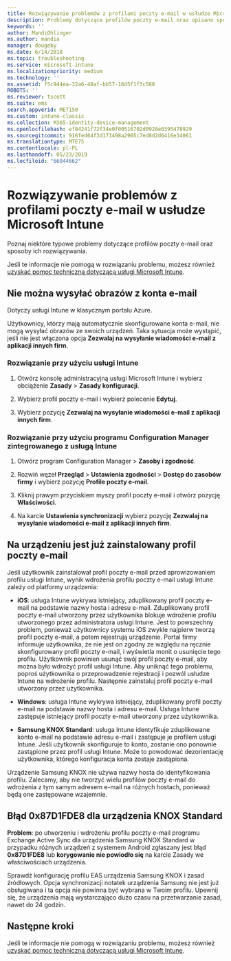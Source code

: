 ```yaml
---
title: Rozwiązywanie problemów z profilami poczty e-mail w usłudze Microsoft Intune — Azure | Microsoft Docs
description: Problemy dotyczące profilów poczty e-mail oraz opisano sposoby ich rozwiązywania.
keywords: ''
author: MandiOhlinger
ms.author: mandia
manager: dougeby
ms.date: 6/14/2018
ms.topic: troubleshooting
ms.service: microsoft-intune
ms.localizationpriority: medium
ms.technology: ''
ms.assetid: f5c944ea-32a6-48af-bb57-16d5f1f3c588
ROBOTS: ''
ms.reviewer: tscott
ms.suite: ems
search.appverid: MET150
ms.custom: intune-classic
ms.collection: M365-identity-device-management
ms.openlocfilehash: ef84241f72f34e0f00516702d0928e0395478929
ms.sourcegitcommit: 916fed64f3d173498a2905c7ed8d2d6416e34061
ms.translationtype: MTE75
ms.contentlocale: pl-PL
ms.lasthandoff: 05/23/2019
ms.locfileid: "66044662"
---
```

# <a name="troubleshoot-email-profiles-in-microsoft-intune"></a>Rozwiązywanie problemów z profilami poczty e-mail w usłudze Microsoft Intune

Poznaj niektóre typowe problemy dotyczące profilów poczty e-mail oraz sposoby ich rozwiązywania.

Jeśli te informacje nie pomogą w rozwiązaniu problemu, możesz również [uzyskać pomoc techniczną dotyczącą usługi Microsoft Intune](get-support.md).

## <a name="unable-to-send-images-from--email-account"></a>Nie można wysyłać obrazów z konta e-mail
Dotyczy usługi Intune w klasycznym portalu Azure.

Użytkownicy, którzy mają automatycznie skonfigurowane konta e-mail, nie mogą wysyłać obrazów ze swoich urządzeń. Taka sytuacja może wystąpić, jeśli nie jest włączona opcja **Zezwalaj na wysyłanie wiadomości e-mail z aplikacji innych firm**.

### <a name="intune-solution"></a>Rozwiązanie przy użyciu usługi Intune

1. Otwórz konsolę administracyjną usługi Microsoft Intune i wybierz obciążenie **Zasady**  > **Zasady konfiguracji**.

2. Wybierz profil poczty e-mail i wybierz polecenie **Edytuj**.

3. Wybierz pozycję **Zezwalaj na wysyłanie wiadomości e-mail z aplikacji innych firm**.

### <a name="configuration-manager-integrated-with-intune-solution"></a>Rozwiązanie przy użyciu programu Configuration Manager zintegrowanego z usługą Intune

1. Otwórz program Configuration Manager > **Zasoby i zgodność**.

2. Rozwiń węzeł **Przegląd** > **Ustawienia zgodności** > **Dostęp do zasobów firmy** i wybierz pozycję **Profile poczty e-mail**.

3. Kliknij prawym przyciskiem myszy profil poczty e-mail i otwórz pozycję **Właściwości**.

4. Na karcie **Ustawienia synchronizacji** wybierz pozycję **Zezwalaj na wysyłanie wiadomości e-mail z aplikacji innych firm**.

## <a name="device-already-has-an-email-profile-installed"></a>Na urządzeniu jest już zainstalowany profil poczty e-mail

Jeśli użytkownik zainstalował profil poczty e-mail przed aprowizowaniem profilu usługi Intune, wynik wdrożenia profilu poczty e-mail usługi Intune zależy od platformy urządzenia:

- **iOS**: usługa Intune wykrywa istniejący, zduplikowany profil poczty e-mail na podstawie nazwy hosta i adresu e-mail. Zduplikowany profil poczty e-mail utworzony przez użytkownika blokuje wdrożenie profilu utworzonego przez administratora usługi Intune. Jest to powszechny problem, ponieważ użytkownicy systemu iOS zwykle najpierw tworzą profil poczty e-mail, a potem rejestrują urządzenie. Portal firmy informuje użytkownika, że nie jest on zgodny ze względu na ręcznie skonfigurowany profil poczty e-mail, i wyświetla monit o usunięcie tego profilu. Użytkownik powinien usunąć swój profil poczty e-mail, aby można było wdrożyć profil usługi Intune. Aby uniknąć tego problemu, poproś użytkownika o przeprowadzenie rejestracji i pozwól usłudze Intune na wdrożenie profilu. Następnie zainstaluj profil poczty e-mail utworzony przez użytkownika.

- **Windows**: usługa Intune wykrywa istniejący, zduplikowany profil poczty e-mail na podstawie nazwy hosta i adresu e-mail. Usługa Intune zastępuje istniejący profil poczty e-mail utworzony przez użytkownika.

- **Samsung KNOX Standard**: usługa Intune identyfikuje zduplikowane konto e-mail na podstawie adresu e-mail i zastępuje je profilem usługi Intune. Jeśli użytkownik skonfiguruje to konto, zostanie ono ponownie zastąpione przez profil usługi Intune. Może to powodować dezorientację użytkownika, którego konfiguracja konta zostaje zastąpiona.

Urządzenie Samsung KNOX nie używa nazwy hosta do identyfikowania profilu. Zalecamy, aby nie tworzyć wielu profilów poczty e-mail do wdrożenia z tym samym adresem e-mail na różnych hostach, ponieważ będą one zastępowane wzajemnie.

## <a name="error--0x87d1fde8-for-knox-standard-device"></a>Błąd 0x87D1FDE8 dla urządzenia KNOX Standard
**Problem**: po utworzeniu i wdrożeniu profilu poczty e-mail programu Exchange Active Sync dla urządzenia Samsung KNOX Standard w przypadku różnych urządzeń z systemem Android zgłaszany jest błąd **0x87D1FDE8** lub **korygowanie nie powiodło się** na karcie Zasady we właściwościach urządzenia.

Sprawdź konfigurację profilu EAS urządzenia Samsung KNOX i zasad źródłowych. Opcja synchronizacji notatek urządzenia Samsung nie jest już obsługiwana i ta opcja nie powinna być wybrana w Twoim profilu. Upewnij się, że urządzenia mają wystarczająco dużo czasu na przetwarzanie zasad, nawet do 24 godzin.

## <a name="next-steps"></a>Następne kroki
Jeśli te informacje nie pomogą w rozwiązaniu problemu, możesz również [uzyskać pomoc techniczną dotyczącą usługi Microsoft Intune](get-support.md).
